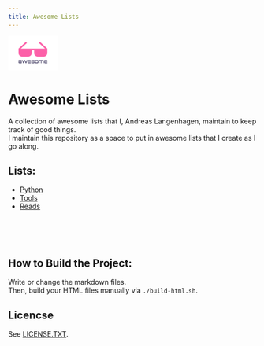 ```yaml
---
title: Awesome Lists
---
```


<img src="res/logo.png" alt="Logo" width="100"/>

# Awesome Lists

A collection of awesome lists that I, Andreas Langenhagen, maintain to keep track of good things.  
I maintain this repository as a space to put in awesome lists that I create as I go along.

## Lists:

- [Python](python.html)
- [Tools](tools.html)
- [Reads](reads.html)

<br><br><br>

## How to Build the Project:

Write or change the markdown files.  
Then, build your HTML files manually via `./build-html.sh`.

## Licencse

See [LICENSE.TXT](LICENSE.TXT).
